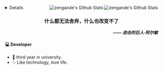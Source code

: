<a href="#">
  <img align="right" alt="zengande's Github Stats" src="https://github-readme-stats.vercel.app/api?username=zengande">
  
</a>

<a href="#">
  <img align="right" alt="zengande's Github Stats" src="https://github-readme-stats.vercel.app/api/top-langs/?username=zengande&layout=compact">
</a>
<b><details><summary> ✨ Hi, look this！</summary></b>
  
Programming makes me very happy！

人生如戏，代码如诗

```
 ┏┓　　 ┏┓
 ┏┛┻━━━┛┻┓
 ┃　　　　　　　┃ 　
 ┃　　　━　　　┃
 ┃　┳┛　┗┳　┃
 ┃　　　　　　　┃
 ┃　　　┻　　　┃
 ┃　　　　　　　┃
 ┗━┓　　　┏━┛
 ┃　　　┃ 　　　　　
 ┃　　　┃ 神兽保护，永无BUG！
 ┃　　　┗━━━┓
 ┃　　　　　　　┣┓
 ┃　　　　　　　┏┛
 ┗┓┓┏━┳┓┏┛
  ┃┫┫ ┃┫┫
  ┗┻┛ ┗┻┛

```

</details>

<div align="center">
<h3>什么都无法舍弃，什么也改变不了</h3>
</div>

<div align="right">
<b><I>—— 进击的巨人·阿尔敏</I></b>
</div>

#### 💻 **Developer**

- 🎉 third year in university.
- ✨ Like technology, love life.
<!-- - 🌱 I'm currently learning Python, JS, CSS.-->

<!-- <a href="https://github.com/wztlink1013?tab=followers">
  <img alt="Github Followers" src="https://img.shields.io/badge/dynamic/json?logo=github&label=GitHub%20Followers&labelColor=282c34&color=181717&query=%24.data.totalSubs&url=https%3A%2F%2Fapi.spencerwoo.com%2Fsubstats%2F%3Fsource%3Dgithub%26queryKey%3DFlexiston&style=flat-square">
</a> -->
